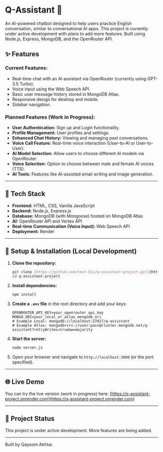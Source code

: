 # Q-Assistant 🤖

An AI-powered chatbot designed to help users practice English conversation, similar to conversational AI apps. This project is currently under active development with plans to add more features. Built using Node.js, Express, MongoDB, and the OpenRouter API.

## ✨ Features

### Current Features:
* Real-time chat with an AI assistant via OpenRouter (currently using GPT-3.5 Turbo).
* Voice input using the Web Speech API.
* Basic user message history stored in MongoDB Atlas.
* Responsive design for desktop and mobile.
* Sidebar navigation.

### Planned Features (Work in Progress):
* **User Authentication:** Sign up and Login functionality.
* **Profile Management:** User profiles and settings.
* **Enhanced Chat History:** Viewing and managing past conversations.
* **Voice Call Feature:** Real-time voice interaction (User-to-AI or User-to-User).
* **AI Model Selection:** Allow users to choose different AI models via OpenRouter.
* **Voice Selection:** Option to choose between male and female AI voices (TTS).
* **AI Tools:** Features like AI-assisted email writing and image generation.

---
## 🚀 Tech Stack

* **Frontend:** HTML, CSS, Vanilla JavaScript
* **Backend:** Node.js, Express.js
* **Database:** MongoDB (with Mongoose) hosted on MongoDB Atlas
* **AI:** OpenRouter API and Vertex API
* **Real-time Communication (Voice Input):** Web Speech API
* **Deployment:** Render

---
## 🔧 Setup & Installation (Local Development)

1.  **Clone the repository:**
    ```bash
    git clone [https://github.com/test-Ois/q-assistant-project.git](https://github.com/test-Ois/q-assistant-project.git)
    cd q-assistant-project
    ```
2.  **Install dependencies:**
    ```bash
    npm install
    ```
3.  **Create a `.env` file** in the root directory and add your keys:
    ```env
    OPENROUTER_API_KEY=your_openrouter_api_key
    MONGO_URI=your_local_or_atlas_mongodb_uri 
    # Example Local: mongodb://localhost:27017/q-assistant
    # Example Atlas: mongodb+srv://user:pass@cluster.mongodb.net/q-assistant?retryWrites=true&w=majority
    ```
4.  **Start the server:**
    ```bash
    node server.js
    ```
5.  Open your browser and navigate to `http://localhost:3000` (or the port specified).

---
## 🌐 Live Demo

You can try the live version (work in progress) here:
[https://q-assistant-project.onrender.com](https://q-assistant-project.onrender.com)

---
## 🚧 Project Status

This project is under active development. More features are being added.

---

Built by Qayoom Akhtar.